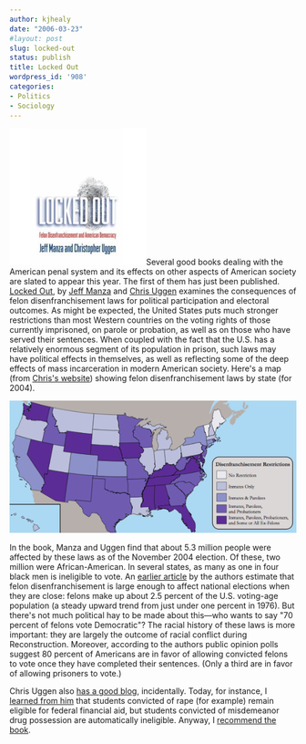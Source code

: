 ```yaml
---
author: kjhealy
date: "2006-03-23"
#layout: post
slug: locked-out
status: publish
title: Locked Out
wordpress_id: '908'
categories:
- Politics
- Sociology
---
```


[![Locked Out Cover](lockedout.jpg)](http://www.amazon.com/exec/obidos/ASIN/0195149327/)Several good books dealing with the American penal system and its effects on other aspects of American society are slated to appear this year. The first of them has just been published. [Locked Out](http://www.amazon.com/exec/obidos/ASIN/0195149327/), by [Jeff Manza](http://www.cas.northwestern.edu/sociology/faculty/manza/home.html) and [Chris Uggen](http://www.soc.umn.edu/~uggen/) examines the consequences of felon disenfranchisement laws for political participation and electoral outcomes. As might be expected, the United States puts much stronger restrictions than most Western countries on the voting rights of those currently imprisoned, on parole or probation, as well as on those who have served their sentences. When coupled with the fact that the U.S. has a relatively enormous segment of its population in prison, such laws may have political effects in themselves, as well as reflecting some of the deep effects of mass incarceration in modern American society. Here's a map (from [Chris's website](http://www.soc.umn.edu/~uggen/felon_disenfranchisement.htm)) showing felon disenfranchisement laws by state (for 2004).

![image](disenfranchisement.png)

In the book, Manza and Uggen find that about 5.3 million people were affected by these laws as of the November 2004 election. Of these, two million were African-American. In several states, as many as one in four black men is ineligible to vote. An [earlier article](http://www.soc.umn.edu/~uggen/Uggen_Manza_ASR_02.pdf) by the authors estimate that felon disenfranchisement is large enough to affect national elections when they are close: felons make up about 2.5 percent of the U.S. voting-age population (a steady upward trend from just under one percent in 1976). But there's not much political hay to be made about this—who wants to say "70 percent of felons vote Democratic"? The racial history of these laws is more important: they are largely the outcome of racial conflict during Reconstruction. Moreover, according to the authors public opinion polls suggest 80 percent of Americans are in favor of allowing convicted felons to vote once they have completed their sentences. (Only a third are in favor of allowing prisoners to vote.)

Chris Uggen also [has a good blog](http://chrisuggen.blogspot.com/), incidentally. Today, for instance, I [learned from him](http://chrisuggen.blogspot.com/2006/03/federal-lawsuit-over-financial-aid-for.html) that students convicted of rape (for example) remain eligible for federal financial aid, but students convicted of misdemeanor drug possession are automatically ineligible. Anyway, I [recommend the book](http://www.amazon.com/exec/obidos/ASIN/0195149327/).
